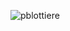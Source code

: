 <!---
![pblottiere](https://github-readme-stats.vercel.app/api?username=pblottiere&show_icons=true&theme=transparent&hide_border=true)
-->

![pblottiere](https://github-readme-stats-git-masterorgs-github-readme-stats-team.vercel.app/api?username=pblottiere&include_orgs=true&theme=transparent&hide_border=true)
